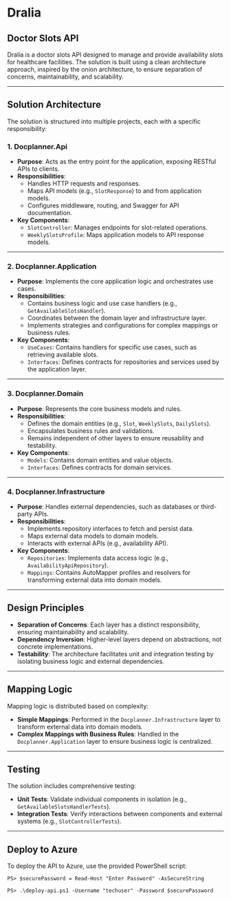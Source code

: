 # Dralia
## Doctor Slots API

Dralia is a doctor slots API designed to manage and provide availability slots for healthcare facilities. The solution is built using a clean architecture approach, inspired by the onion architecture, to ensure separation of concerns, maintainability, and scalability.

---

## Solution Architecture

The solution is structured into multiple projects, each with a specific responsibility:

### 1. **Docplanner.Api**
- **Purpose**: Acts as the entry point for the application, exposing RESTful APIs to clients.
- **Responsibilities**:
  - Handles HTTP requests and responses.
  - Maps API models (e.g., `SlotResponse`) to and from application models.
  - Configures middleware, routing, and Swagger for API documentation.
- **Key Components**:
  - `SlotController`: Manages endpoints for slot-related operations.
  - `WeeklySlotsProfile`: Maps application models to API response models.

---

### 2. **Docplanner.Application**
- **Purpose**: Implements the core application logic and orchestrates use cases.
- **Responsibilities**:
  - Contains business logic and use case handlers (e.g., `GetAvailableSlotsHandler`).
  - Coordinates between the domain layer and infrastructure layer.
  - Implements strategies and configurations for complex mappings or business rules.
- **Key Components**:
  - `UseCases`: Contains handlers for specific use cases, such as retrieving available slots.
  - `Interfaces`: Defines contracts for repositories and services used by the application layer.

---

### 3. **Docplanner.Domain**
- **Purpose**: Represents the core business models and rules.
- **Responsibilities**:
  - Defines the domain entities (e.g., `Slot`, `WeeklySlots`, `DailySlots`).
  - Encapsulates business rules and validations.
  - Remains independent of other layers to ensure reusability and testability.
- **Key Components**:
  - `Models`: Contains domain entities and value objects.
  - `Interfaces`: Defines contracts for domain services.

---

### 4. **Docplanner.Infrastructure**
- **Purpose**: Handles external dependencies, such as databases or third-party APIs.
- **Responsibilities**:
  - Implements repository interfaces to fetch and persist data.
  - Maps external data models to domain models.
  - Interacts with external APIs (e.g., availability API).
- **Key Components**:
  - `Repositories`: Implements data access logic (e.g., `AvailabilityApiRepository`).
  - `Mappings`: Contains AutoMapper profiles and resolvers for transforming external data into domain models.

---

## Design Principles

- **Separation of Concerns**: Each layer has a distinct responsibility, ensuring maintainability and scalability.
- **Dependency Inversion**: Higher-level layers depend on abstractions, not concrete implementations.
- **Testability**: The architecture facilitates unit and integration testing by isolating business logic and external dependencies.

---

## Mapping Logic

Mapping logic is distributed based on complexity:
- **Simple Mappings**: Performed in the `Docplanner.Infrastructure` layer to transform external data into domain models.
- **Complex Mappings with Business Rules**: Handled in the `Docplanner.Application` layer to ensure business logic is centralized.

---

## Testing

The solution includes comprehensive testing:
- **Unit Tests**: Validate individual components in isolation (e.g., `GetAvailableSlotsHandlerTests`).
- **Integration Tests**: Verify interactions between components and external systems (e.g., `SlotControllerTests`).

---

## Deploy to Azure

To deploy the API to Azure, use the provided PowerShell script:


`PS> $securePassword = Read-Host "Enter Password" -AsSecureString`

`PS> .\deploy-api.ps1 -Username "techuser" -Password $securePassword`
